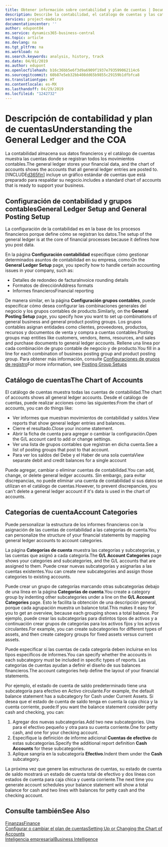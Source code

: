 ```yaml
---
title: Obtener información sobre contabilidad y plan de cuentas | Documentos de Microsoft
description: Describe la contabilidad, el catálogo de cuentas y las categorías de cuenta.
services: project-madeira
documentationcenter: ''
author: edupont04
ms.service: dynamics365-business-central
ms.topic: article
ms.devlang: na
ms.tgt_pltfrm: na
ms.workload: na
ms.search.keywords: analysis, history, track
ms.date: 04/01/2019
ms.author: edupont
ms.openlocfilehash: b16c36bb5e6f3d9a6909f1937e793599062114c6
ms.sourcegitcommit: 60b87e5eb32bb408dd65b9855c29159b1dfbfca8
ms.translationtype: HT
ms.contentlocale: es-MX
ms.lasthandoff: 04/29/2019
ms.locfileid: "1242732"
---
```

# <a name="understanding-the-general-ledger-and-the-coa"></a><span data-ttu-id="28436-103">Descripción de contabilidad y plan de cuentas</span><span class="sxs-lookup"><span data-stu-id="28436-103">Understanding the General Ledger and the COA</span></span>
<span data-ttu-id="28436-104">La contabilidad almacena sus datos financieros y el catálogo de cuentas muestra las cuentas donde se registran todos los movimientos contables.</span><span class="sxs-lookup"><span data-stu-id="28436-104">The general ledger stores your financial data, and the chart of accounts shows the accounts that all general ledger entries are posted to.</span></span> [!INCLUDE[d365fin](includes/d365fin_md.md)] <span data-ttu-id="28436-105">incluye un gráfico estándar de cuentas que está preparado para respaldar su negocio.</span><span class="sxs-lookup"><span data-stu-id="28436-105">includes a standard chart of accounts that is ready to support your business.</span></span>

## <a name="general-ledger-setup-and-general-posting-setup"></a><span data-ttu-id="28436-106">Configuración de contabilidad y grupos contables</span><span class="sxs-lookup"><span data-stu-id="28436-106">General Ledger Setup and General Posting Setup</span></span>
<span data-ttu-id="28436-107">La configuración de la contabilidad es en la base de los procesos financieros porque define cómo se registran los datos.</span><span class="sxs-lookup"><span data-stu-id="28436-107">The setup of the general ledger is at the core of financial processes because it defines how you post data.</span></span>  

<span data-ttu-id="28436-108">En la página **Configuración contabilidad** especifique cómo gestionar determinados asuntos de contabilidad en su empresa, como:</span><span class="sxs-lookup"><span data-stu-id="28436-108">On the **General Ledger Setup** page, you specify how to handle certain accounting issues in your company, such as:</span></span>  

* <span data-ttu-id="28436-109">Detalles de redondeo de factura</span><span class="sxs-lookup"><span data-stu-id="28436-109">Invoice rounding details</span></span>  
* <span data-ttu-id="28436-110">Formatos de dirección</span><span class="sxs-lookup"><span data-stu-id="28436-110">Address formats</span></span>  
* <span data-ttu-id="28436-111">Informes financieros</span><span class="sxs-lookup"><span data-stu-id="28436-111">Financial reporting</span></span>  

<span data-ttu-id="28436-112">De manera similar, en la página **Configuración grupos contables**, puede especificar cómo desea configurar las combinaciones generales del negocio y los grupos contables de producto.</span><span class="sxs-lookup"><span data-stu-id="28436-112">Similarly, on the **General Posting Setup** page, you specify how you want to set up combinations of general business and general product posting groups.</span></span> <span data-ttu-id="28436-113">Los grupos contables asignan entidades como clientes, proveedores, productos, recursos y documentos de venta y compra a cuentas contables.</span><span class="sxs-lookup"><span data-stu-id="28436-113">Posting groups map entities like customers, vendors, items, resources, and sales and purchase documents to general ledger accounts.</span></span> <span data-ttu-id="28436-114">Rellene una línea por cada combinación de grupo contable de negocio y de producto.</span><span class="sxs-lookup"><span data-stu-id="28436-114">You fill in a line for each combination of business posting group and product posting group.</span></span> <span data-ttu-id="28436-115">Para obtener más información, consulte [Configuraciones de grupos de registro](finance-posting-groups.md)</span><span class="sxs-lookup"><span data-stu-id="28436-115">For more information, see [Posting Group Setups](finance-posting-groups.md)</span></span>  

## <a name="the-chart-of-accounts"></a><span data-ttu-id="28436-116">Catálogo de cuentas</span><span class="sxs-lookup"><span data-stu-id="28436-116">The Chart of Accounts</span></span>
<span data-ttu-id="28436-117">El catálogo de cuentas muestra todas las cuentas de contabilidad.</span><span class="sxs-lookup"><span data-stu-id="28436-117">The chart of accounts shows all general ledger accounts.</span></span> <span data-ttu-id="28436-118">Desde el catálogo de cuentas, puede realizar acciones como las siguientes:</span><span class="sxs-lookup"><span data-stu-id="28436-118">From the chart of accounts, you can do things like:</span></span>  

* <span data-ttu-id="28436-119">Ver informes que muestran movimientos de contabilidad y saldos.</span><span class="sxs-lookup"><span data-stu-id="28436-119">View reports that show general ledger entries and balances.</span></span>  
* <span data-ttu-id="28436-120">Cierre el resultado.</span><span class="sxs-lookup"><span data-stu-id="28436-120">Close your income statement.</span></span>  
* <span data-ttu-id="28436-121">Abrir la ficha de cuenta para agregar o cambiar la configuración.</span><span class="sxs-lookup"><span data-stu-id="28436-121">Open the G/L account card to add or change settings.</span></span>  
* <span data-ttu-id="28436-122">Ver una lista de grupos contables que registran en dicha cuenta.</span><span class="sxs-lookup"><span data-stu-id="28436-122">See a list of posting groups that post to that account.</span></span>
* <span data-ttu-id="28436-123">Para ver los saldos del Debe y el Haber de una sola cuenta</span><span class="sxs-lookup"><span data-stu-id="28436-123">View separate debit and credit balances for a single account</span></span>  

<span data-ttu-id="28436-124">Puede agregar, cambiar o eliminar cuentas de contabilidad.</span><span class="sxs-lookup"><span data-stu-id="28436-124">You can add, change, or delete general ledger accounts.</span></span> <span data-ttu-id="28436-125">Sin embargo, para evitar discrepancias, no puede eliminar una cuenta de contabilidad si sus datos se utilizan en el catálogo de cuentas.</span><span class="sxs-lookup"><span data-stu-id="28436-125">However, to prevent discrepancies, you can't delete a general ledger account if it's data is used in the chart of accounts.</span></span>  

## <a name="account-categories"></a><span data-ttu-id="28436-126">Categorías de cuenta</span><span class="sxs-lookup"><span data-stu-id="28436-126">Account Categories</span></span>
<span data-ttu-id="28436-127">Puede personalizar la estructura de los informes financieros con la asignación de las cuentas de contabilidad a las categorías de cuenta.</span><span class="sxs-lookup"><span data-stu-id="28436-127">You can personalize the structure of your financial statements by mapping general ledger accounts to account categories.</span></span>  

<span data-ttu-id="28436-128">La página **Categorías de cuenta** muestra las categorías y subcategorías, y las cuentas que asignó a cada categoría.</span><span class="sxs-lookup"><span data-stu-id="28436-128">The **G/L Account Categories** page shows your categories and subcategories, and the G/L accounts that are assigned to them.</span></span> <span data-ttu-id="28436-129">Puede crear nuevas subcategorías y asignarlas a las cuentas existentes.</span><span class="sxs-lookup"><span data-stu-id="28436-129">You can create new subcategories and assign those categories to existing accounts.</span></span>  

<span data-ttu-id="28436-130">Puede crear un grupo de categorías marcando otras subcategorías debajo de una línea en la página **Categorías de cuenta**.</span><span class="sxs-lookup"><span data-stu-id="28436-130">You create a category group by indenting other subcategories under a line on the **G/L Account Categories** page.</span></span> <span data-ttu-id="28436-131">Esto le facilita la obtención de una descripción general, porque cada agrupación muestra un balance total.</span><span class="sxs-lookup"><span data-stu-id="28436-131">This makes it easy for you to get an overview, because each grouping shows a total balance.</span></span> <span data-ttu-id="28436-132">Por ejemplo, puede crear las subcategorías para distintos tipos de activos y a continuación crear grupos de categorías para los activos fijos y los activos circulantes.</span><span class="sxs-lookup"><span data-stu-id="28436-132">For example, you can create subcategories for different types of assets, and then create category groups for fixed assets versus current assets.</span></span>  

<span data-ttu-id="28436-133">Puede especificar si las cuentas de cada categoría deben incluirse en los tipos específicos de informes.</span><span class="sxs-lookup"><span data-stu-id="28436-133">You can specify whether the accounts in each subcategory must be included in specific types of reports.</span></span> <span data-ttu-id="28436-134">Las categorías de cuentas ayudan a definir el diseño de sus balances financieros.</span><span class="sxs-lookup"><span data-stu-id="28436-134">The account categories help define the layout of your financial statements.</span></span>  

<span data-ttu-id="28436-135">Por ejemplo, el estado de cuenta de saldo predeterminado tiene una subcategoría para efectivo en Activo circulante.</span><span class="sxs-lookup"><span data-stu-id="28436-135">For example, the default balance statement has a subcategory for Cash under Current Assets.</span></span> <span data-ttu-id="28436-136">Si desea que el estado de cuenta de saldo tenga en cuenta la caja chica y la cuenta corriente, puede:</span><span class="sxs-lookup"><span data-stu-id="28436-136">If you want the balance statement consider petty cash and checking, you can:</span></span>  

1. <span data-ttu-id="28436-137">Agregar dos nuevas subcategorías.</span><span class="sxs-lookup"><span data-stu-id="28436-137">Add two new subcategories.</span></span> <span data-ttu-id="28436-138">Una para el efectivo pequeño y otra para su cuenta corriente.</span><span class="sxs-lookup"><span data-stu-id="28436-138">One for petty cash, and one for your checking account.</span></span>  
2. <span data-ttu-id="28436-139">Especifique la definición de informe adicional **Cuentas de efectivo** de estas subcategorías.</span><span class="sxs-lookup"><span data-stu-id="28436-139">Specify the additional report definition **Cash Accounts** for these subcategories.</span></span>  
3. <span data-ttu-id="28436-140">Aplique sangría en la subcategoría **Efectivo**.</span><span class="sxs-lookup"><span data-stu-id="28436-140">Indent them under the **Cash** subcategory.</span></span>  

<span data-ttu-id="28436-141">La próxima vez que genere las estructuras de cuentas, su estado de cuenta de saldo mostrará un estado de cuenta total de efectivo y dos líneas con estados de cuenta para caja chica y cuenta corriente.</span><span class="sxs-lookup"><span data-stu-id="28436-141">The next time you generate account schedules your balance statement will show a total balance for cash and two lines with balances for petty cash and the checking account.</span></span>  

## <a name="see-also"></a><span data-ttu-id="28436-142">Consulte también</span><span class="sxs-lookup"><span data-stu-id="28436-142">See Also</span></span>
[<span data-ttu-id="28436-143">Finanzas</span><span class="sxs-lookup"><span data-stu-id="28436-143">Finance</span></span>](finance.md)  
[<span data-ttu-id="28436-144">Configurar o cambiar el plan de cuentas</span><span class="sxs-lookup"><span data-stu-id="28436-144">Setting Up or Changing the Chart of Accounts</span></span>](finance-setup-chart-accounts.md)  
[<span data-ttu-id="28436-145">Inteligencia empresarial</span><span class="sxs-lookup"><span data-stu-id="28436-145">Business Intelligence</span></span>](bi.md)  
